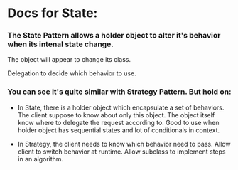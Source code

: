 # Docs for State:

### The State Pattern allows a holder object to alter it's behavior when its intenal state change.
The object will appear to change its class.

Delegation to decide which behavior to use.

### You can see it's quite similar with Strategy Pattern. But hold on:
- In State, there is a holder object which encapsulate a set of behaviors.
The client suppose to know about only this object. The object itself know 
where to delegate the request according to.
Good to use when holder object has sequential states and lot of conditionals in context.

- In Strategy, the client needs to know which behavior need to pass.
Allow client to switch behavior at runtime.
Allow subclass to implement steps in an algorithm.

    